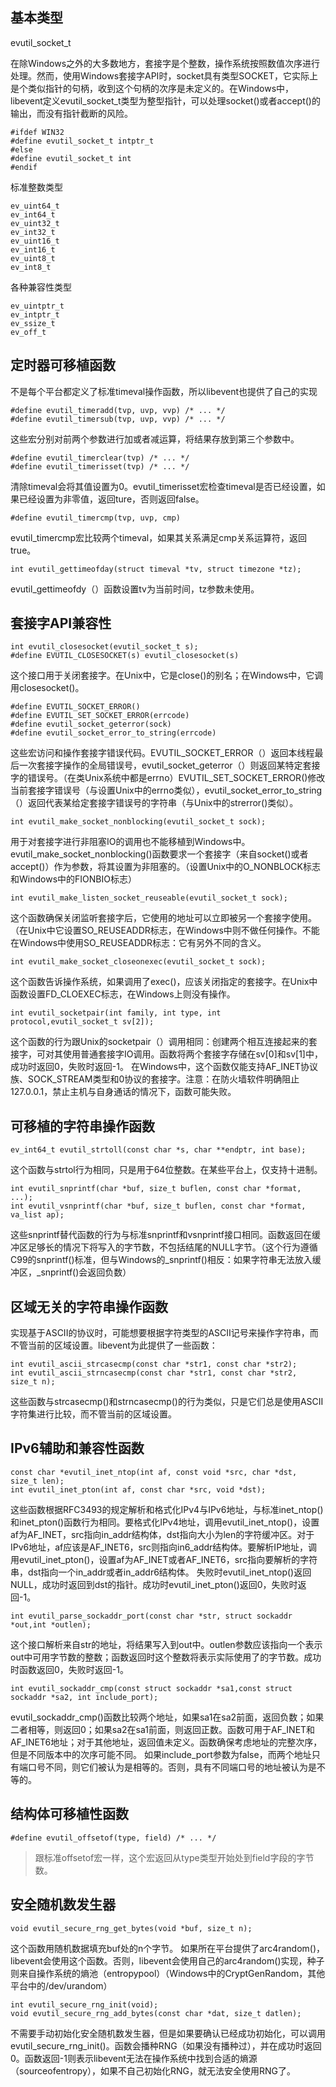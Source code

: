 ## 基本类型 

evutil_socket_t  

在除Windows之外的大多数地方，套接字是个整数，操作系统按照数值次序进行处理。然而，使用Windows套接字API时，socket具有类型SOCKET，它实际上是个类似指针的句柄，收到这个句柄的次序是未定义的。在Windows中，libevent定义evutil_socket_t类型为整型指针，可以处理socket()或者accept()的输出，而没有指针截断的风险。  

	#ifdef WIN32
	#define evutil_socket_t intptr_t
	#else
	#define evutil_socket_t int
	#endif  

标准整数类型  

    ev_uint64_t
    ev_int64_t
    ev_uint32_t
    ev_int32_t
    ev_uint16_t
    ev_int16_t
    ev_uint8_t
    ev_int8_t  

各种兼容性类型  

    ev_uintptr_t
    ev_intptr_t
    ev_ssize_t
    ev_off_t  

## 定时器可移植函数  

不是每个平台都定义了标准timeval操作函数，所以libevent也提供了自己的实现  

	#define evutil_timeradd(tvp, uvp, vvp) /* ... */
	#define evutil_timersub(tvp, uvp, vvp) /* ... */  

这些宏分别对前两个参数进行加或者减运算，将结果存放到第三个参数中。  

	#define evutil_timerclear(tvp) /* ... */
	#define evutil_timerisset(tvp) /* ... */  

清除timeval会将其值设置为0。evutil_timerisset宏检查timeval是否已经设置，如果已经设置为非零值，返回ture，否则返回false。  

	#define evutil_timercmp(tvp, uvp, cmp)  

evutil_timercmp宏比较两个timeval，如果其关系满足cmp关系运算符，返回true。  

	int evutil_gettimeofday(struct timeval *tv, struct timezone *tz);  

evutil_gettimeofdy（）函数设置tv为当前时间，tz参数未使用。  

## 套接字API兼容性 

	int evutil_closesocket(evutil_socket_t s);
	#define EVUTIL_CLOSESOCKET(s) evutil_closesocket(s)  

这个接口用于关闭套接字。在Unix中，它是close()的别名；在Windows中，它调用closesocket()。  

	#define EVUTIL_SOCKET_ERROR()
	#define EVUTIL_SET_SOCKET_ERROR(errcode)
	#define evutil_socket_geterror(sock)
	#define evutil_socket_error_to_string(errcode)  

这些宏访问和操作套接字错误代码。EVUTIL_SOCKET_ERROR（）返回本线程最后一次套接字操作的全局错误号，evutil_socket_geterror（）则返回某特定套接字的错误号。（在类Unix系统中都是errno）EVUTIL_SET_SOCKET_ERROR()修改当前套接字错误号（与设置Unix中的errno类似），evutil_socket_error_to_string（）返回代表某给定套接字错误号的字符串（与Unix中的strerror()类似）。  

	int evutil_make_socket_nonblocking(evutil_socket_t sock);  

用于对套接字进行非阻塞IO的调用也不能移植到Windows中。evutil_make_socket_nonblocking()函数要求一个套接字（来自socket()或者accept()）作为参数，将其设置为非阻塞的。（设置Unix中的O_NONBLOCK标志和Windows中的FIONBIO标志）  

	int evutil_make_listen_socket_reuseable(evutil_socket_t sock);  

这个函数确保关闭监听套接字后，它使用的地址可以立即被另一个套接字使用。（在Unix中它设置SO_REUSEADDR标志，在Windows中则不做任何操作。不能在Windows中使用SO_REUSEADDR标志：它有另外不同的含义。  

	int evutil_make_socket_closeonexec(evutil_socket_t sock);  

这个函数告诉操作系统，如果调用了exec()，应该关闭指定的套接字。在Unix中函数设置FD_CLOEXEC标志，在Windows上则没有操作。  

	int evutil_socketpair(int family, int type, int protocol,evutil_socket_t sv[2]);  

这个函数的行为跟Unix的socketpair（）调用相同：创建两个相互连接起来的套接字，可对其使用普通套接字IO调用。函数将两个套接字存储在sv[0]和sv[1]中，成功时返回0，失败时返回-1。 在Windows中，这个函数仅能支持AF_INET协议族、SOCK_STREAM类型和0协议的套接字。注意：在防火墙软件明确阻止127.0.0.1，禁止主机与自身通话的情况下，函数可能失败。  

## 可移植的字符串操作函数  

	ev_int64_t evutil_strtoll(const char *s, char **endptr, int base);  

这个函数与strtol行为相同，只是用于64位整数。在某些平台上，仅支持十进制。  

	int evutil_snprintf(char *buf, size_t buflen, const char *format, ...);
	int evutil_vsnprintf(char *buf, size_t buflen, const char *format, va_list ap);  

这些snprintf替代函数的行为与标准snprintf和vsnprintf接口相同。函数返回在缓冲区足够长的情况下将写入的字节数，不包括结尾的NULL字节。（这个行为遵循C99的snprintf()标准，但与Windows的_snprintf()相反：如果字符串无法放入缓冲区，_snprintf()会返回负数）  

## 区域无关的字符串操作函数 

实现基于ASCII的协议时，可能想要根据字符类型的ASCII记号来操作字符串，而不管当前的区域设置。libevent为此提供了一些函数：  

	int evutil_ascii_strcasecmp(const char *str1, const char *str2);
	int evutil_ascii_strncasecmp(const char *str1, const char *str2, size_t n);  

这些函数与strcasecmp()和strncasecmp()的行为类似，只是它们总是使用ASCII字符集进行比较，而不管当前的区域设置。  

## IPv6辅助和兼容性函数  

	const char *evutil_inet_ntop(int af, const void *src, char *dst, size_t len);
	int evutil_inet_pton(int af, const char *src, void *dst);  

这些函数根据RFC3493的规定解析和格式化IPv4与IPv6地址，与标准inet_ntop()和inet_pton()函数行为相同。要格式化IPv4地址，调用evutil_inet_ntop()，设置af为AF_INET，src指向in_addr结构体，dst指向大小为len的字符缓冲区。对于IPv6地址，af应该是AF_INET6，src则指向in6_addr结构体。要解析IP地址，调用evutil_inet_pton()，设置af为AF_INET或者AF_INET6，src指向要解析的字符串，dst指向一个in_addr或者in_addr6结构体。 失败时evutil_inet_ntop()返回NULL，成功时返回到dst的指针。成功时evutil_inet_pton()返回0，失败时返回-1。  

	int evutil_parse_sockaddr_port(const char *str, struct sockaddr *out,int *outlen);  

这个接口解析来自str的地址，将结果写入到out中。outlen参数应该指向一个表示out中可用字节数的整数；函数返回时这个整数将表示实际使用了的字节数。成功时函数返回0，失败时返回-1。  

	int evutil_sockaddr_cmp(const struct sockaddr *sa1,const struct sockaddr *sa2, int include_port);  

evutil_sockaddr_cmp()函数比较两个地址，如果sa1在sa2前面，返回负数；如果二者相等，则返回0；如果sa2在sa1前面，则返回正数。函数可用于AF_INET和AF_INET6地址；对于其他地址，返回值未定义。函数确保考虑地址的完整次序，但是不同版本中的次序可能不同。 如果include_port参数为false，而两个地址只有端口号不同，则它们被认为是相等的。否则，具有不同端口号的地址被认为是不等的。  

## 结构体可移植性函数

	#define evutil_offsetof(type, field) /* ... */  

> 跟标准offsetof宏一样，这个宏返回从type类型开始处到field字段的字节数。  

## 安全随机数发生器  

	void evutil_secure_rng_get_bytes(void *buf, size_t n);  

这个函数用随机数据填充buf处的n个字节。 如果所在平台提供了arc4random()，libevent会使用这个函数。否则，libevent会使用自己的arc4random()实现，种子则来自操作系统的熵池（entropypool）（Windows中的CryptGenRandom，其他平台中的/dev/urandom）  

	int evutil_secure_rng_init(void);
	void evutil_secure_rng_add_bytes(const char *dat, size_t datlen);  

不需要手动初始化安全随机数发生器，但是如果要确认已经成功初始化，可以调用evutil_secure_rng_init()。函数会播种RNG（如果没有播种过），并在成功时返回0。函数返回-1则表示libevent无法在操作系统中找到合适的熵源（sourceofentropy），如果不自己初始化RNG，就无法安全使用RNG了。  



